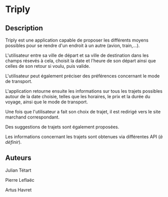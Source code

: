 # Triply

## Description
Triply est une application capable de proposer les différents moyens possibles pour se rendre d'un endroit à un autre (avion, train,...).

L'utilisateur entre sa ville de départ et sa ville de destination dans les champs résevés à cela, choisit la date et l'heure de son départ ainsi que celles de son retour si voulu, puis valide.

L'utilisateur peut également préciser des préférences concernant le mode de transport.

L'application retourne ensuite les informations sur tous les trajets possibles autour de la date choisie, telles que les horaires, le prix et la durée du voyage, ainsi que le mode de transport.

Une fois que l'utilisateur a fait son choix de trajet, il est redirigé vers le site marchand correspondant.

Des suggestions de trajets sont également proposées.

Les informations concernant les trajets sont obtenues via différentes API (*à définir*).

## Auteurs
Julian Tétart

Pierre Leflaëc

Artus Havret
